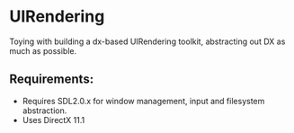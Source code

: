 # UIRendering
Toying with building a dx-based UIRendering toolkit, abstracting out DX as much as possible.

## Requirements: 
* Requires SDL2.0.x for window management, input and filesystem abstraction.
* Uses DirectX 11.1
